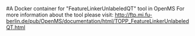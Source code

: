 #A Docker container for "FeatureLinkerUnlabeledQT" tool in OpenMS
For more information about the tool please visit:
http://ftp.mi.fu-berlin.de/pub/OpenMS/documentation/html/TOPP_FeatureLinkerUnlabeledQT.html
